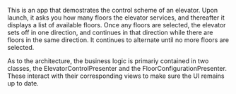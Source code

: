 This is an app that demostrates the control scheme of an elevator. Upon launch, it asks you how many floors the elevator services, and thereafter it displays a list of available floors. Once any floors are selected, the elevator sets off in one direction, and continues in that direction while there are floors in the same direction. It continues to alternate until no more floors are selected.

As to the architecture, the business logic is primariy contained in two classes, the ElevatorControlPresenter and the FloorConfigurationPresenter. These interact with their corresponding views to make sure the UI remains up to date.
